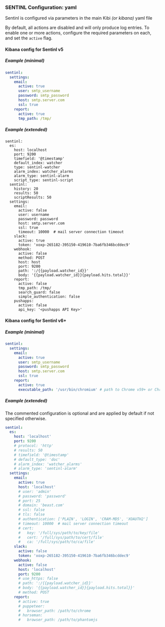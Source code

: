 ### SENTINL Configuration: yaml
Sentinl is configured via parameters in the main Kibi _(or kibana)_ yaml file

By default, all actions are disabled and will only produce log entries. To enable one or more actions, configure the required parameters on each, and set the ```active``` flag.

#### Kibana config for Sentinl v5

##### Example (minimal)

```yaml
sentinl:
  settings:
    email:
      active: true
      user: smtp_username
      password: smtp_password
      host: smtp.server.com
      ssl: true
    report:
      active: true
      tmp_path: /tmp/
```

##### Example (extended)
```
sentinl:
  es:
    host: localhost
    port: 9200
    timefield: '@timestamp'
    default_index: watcher
    type: sentinl-watcher
    alarm_index: watcher_alarms
    alarm_type: sentinl-alarm
    script_type: sentinl-script
  sentinl:
    history: 20
    results: 50
    scriptResults: 50
  settings:
    email:
      active: false
      user: username
      password: password
      host: smtp.server.com
      ssl: true
      timeout: 10000  # mail server connection timeout
    slack:
      active: true
      token: 'xoxp-265182-395150-419610-7ba6fb346bcddec9'
    webhook:
      active: false
      method: POST
      host: host
      port: 9200
      path: ':/{{payload.watcher_id}}'
      body: '{{payload.watcher_id}}{payload.hits.total}}'
    report:
      active: false
      tmp_path: /tmp/
      search_guard: false
      simple_authentication: false
    pushapps:
      active: false
      api_key: '<pushapps API Key>'
```

#### Kibana config for Sentinl v6+

##### Example (minimal)

```yaml
sentinl:
  settings:
    email:
      active: true
      user: smtp_username
      password: smtp_password
      host: smtp.server.com
      ssl: true
    report:
      active: true
      executable_path: '/usr/bin/chromium' # path to Chrome v59+ or Chromium v59+
```

##### Example (extended)
The commented configuration is optional and are applied by default if not specified otherwise.

```yaml
sentinl:
  es:
    host: 'localhost'
    port: 9200
    # protocol: 'http'
    # results: 50
    # timefield: '@timestamp'
    # default_type: 'doc'
    # alarm_index: 'watcher_alarms'
    # alarm_type: 'sentinl-alarm'
  settings:
    email:
      active: true
      host: 'localhost'
      # user: 'admin'
      # password: 'password'
      # port: 25
      # domain: 'beast.com'
      # ssl: false
      # tls: false
      # authentication: ['PLAIN', 'LOGIN', 'CRAM-MD5', 'XOAUTH2']
      # timeout: 10000  # mail server connection timeout
      # cert:
      #   key: '/full/sys/path/to/key/file'
      #   cert: '/full/sys/path/to/cert/file'
      #   ca: '/full/sys/path/to/ca/file'
    slack:
      active: false
      token: 'xoxp-265182-395150-419610-7ba6fb346bcddec9'
    webhook:
      active: false
      host: 'localhost'
      port: 9200
      # use_https: false
      # path: ':/{{payload.watcher_id}}'
      # body: '{{payload.watcher_id}}{payload.hits.total}}'
      # method: POST
    report:
      # active: true
      # puppeteer:
      #   browser_path: /path/to/chrome
      # horseman:
      #   browser_path: /path/to/phantomjs
```
